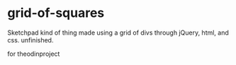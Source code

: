 # grid-of-squares

Sketchpad kind of thing made using a grid of divs through jQuery, html, and css.
unfinished.

for theodinproject
